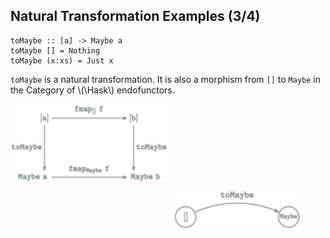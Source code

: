 Natural Transformation Examples (3/4)
-------------------------------------

<pre><code class="haskell">toMaybe :: [a] -> Maybe a
toMaybe [] = Nothing
toMaybe (x:xs) = Just x</pre></code>


`toMaybe` is a natural transformation.
It is also a morphism from `[]` to `Maybe` in the Category of \\(\Hask\\) endofunctors.

<img style="float:left;width:50%" src="categories/img/mp/nattrans-list-maybe.png" alt="natural transformation commutative diagram"/>
<figure style="float:right;width:40%">
<img src="categories/img/mp/list-maybe-endofunctor-morphism.png" alt="natural transformation commutative diagram"/>
</figure>
